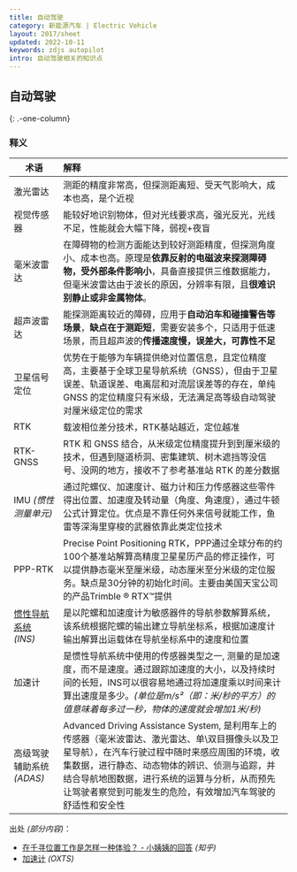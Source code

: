 ```yaml
---
title: 自动驾驶
category: 新能源汽车 | Electric Vehicle
layout: 2017/sheet
updated: 2022-10-11
keywords: zdjs autopilot
intro: 自动驾驶相关的知识点
---
```


## 自动驾驶
{: .-one-column}

### 释义

| 术语                      | 解释                                                                                                 |
| ------------------------ | :---------------------------------------------------------------------------------------------------- |
|激光雷达                   |测距的精度非常高，但探测距离短、受天气影响大，成本也高，是个近视                                                         |
|视觉传感器                 |能较好地识别物体，但对光线要求高，强光反光，光线不足，性能就会大幅下降，弱视+夜盲                             |
|毫米波雷达                 |在障碍物的检测方面能达到较好测距精度，但探测角度小、成本也高。原理是**依靠反射的电磁波来探测障碍物，受外部条件影响小**，具备直接提供三维数据能力，但毫米波雷达由于波长的原因，分辨率有限，且**很难识别静止或非金属物体**。 |
|超声波雷达                 |能探测距离较近的障碍，应用于**自动泊车和碰撞警告等场景**，**缺点在于测距短**，需要安装多个，只适用于低速场景，而且超声波的**传播速度慢，误差大，可靠性不足**                         |
|卫星信号定位               |优势在于能够为车辆提供绝对位置信息，且定位精度高，主要基于全球卫星导航系统（GNSS），但由于卫星误差、轨道误差、电离层和对流层误差等的存在，单纯 GNSS 的定位精度只有米级，无法满足高等级自动驾驶对厘米级定位的需求|
|RTK                       |载波相位差分技术，RTK基站越近，定位越准|
|RTK-GNSS                  |RTK 和 GNSS 结合，从米级定位精度提升到到厘米级的技术，但遇到隧道桥洞、密集建筑、树木遮挡等没信号、没网的地方，接收不了参考基准站 RTK 的差分数据                         |
|IMU _(惯性测量单元)_       |通过陀螺仪、加速度计、磁力计和压力传感器这些零件得出位置、加速度及转动量（角度、角速度），通过牛顿公式计算定位。优点是不靠任何外来信号就能工作，鱼雷等深海里穿梭的武器依靠此类定位技术|
|PPP-RTK                  |Precise Point Positioning RTK，PPP通过全球分布的约100个基准站解算高精度卫星星历产品的修正操作，可以提供静态毫米至厘米级，动态厘米至分米级的定位服务。缺点是30分钟的初始化时间。主要由美国天宝公司的产品Trimble ® RTX™提供|
|[惯性导航系统](accurate-positioning.md) _(INS)_ |是以陀螺和加速度计为敏感器件的导航参数解算系统，该系统根据陀螺的输出建立导航坐标系，根据加速度计输出解算出运载体在导航坐标系中的速度和位置| 
|加速计                     |是惯性导航系统中使用的传感器类型之一, 测量的是加速度，而不是速度。通过跟踪加速度的大小，以及持续时间的长短，INS可以很容易地通过将加速度乘以时间来计算出速度是多少。_(单位是m/s²（即：米/秒的平方）的值意味着每多过一秒，物体的速度就会增加1米/秒)_|
|高级驾驶辅助系统 _(ADAS)_ |Advanced Driving Assistance System, 是利用车上的传感器（毫米波雷达、激光雷达、单\双目摄像头以及卫星导航），在汽车行驶过程中随时来感应周围的环境，收集数据，进行静态、动态物体的辨识、侦测与追踪，并结合导航地图数据，进行系统的运算与分析，从而预先让驾驶者察觉到可能发生的危险，有效增加汽车驾驶的舒适性和安全性|

出处 _(部分内容)_：
- [在千寻位置工作是怎样一种体验？ - 小姨姨的回答](https://www.zhihu.com/question/52596536/answer/2586442431) _(知乎)_
- [加速计](https://www.oxts.com/zh/accelerometers/) _(OXTS)_